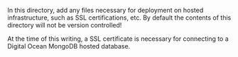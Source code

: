 In this directory, add any files necessary for deployment on hosted infrastructure, such as SSL certifications, etc. By default the contents of this directory will not be version controlled!

At the time of this writing, a SSL certificate is necessary for connecting to a Digital Ocean MongoDB hosted database.